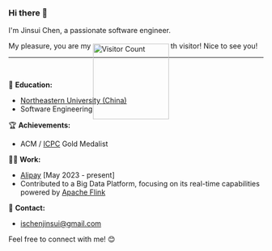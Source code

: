 ### Hi there 👋

I'm Jinsui Chen, a passionate software engineer. 

My pleasure, you are my 
<span style='height: 12px; display: inline-block; vertical-align: middle;'>
  <img src="https://profile-counter.glitch.me/jinsuichen/count.svg" alt="Visitor Count" style="width: 150px; height: auto;">
</span>
th visitor! Nice to see you!
<hr/>
<br/>

🏫 **Education:** 
- [Northeastern University (China)](https://english.neu.edu.cn/)
- Software Engineering

🏆 **Achievements:** 
- ACM / [ICPC](https://icpc.global/) Gold Medalist

👨‍💻 **Work:** 
- [Alipay](https://www.antgroup.com/en)  [May 2023 - present]
- Contributed to a Big Data Platform, focusing on its real-time capabilities powered by [Apache Flink](https://flink.apache.org/) 

📮 **Contact:** 
- [ischenjinsui@gmail.com](mailto:ischenjinsui@gmail.com)

Feel free to connect with me! 😊
